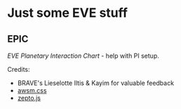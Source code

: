 # Just some EVE stuff

## EPIC

*EVE Planetary Interaction Chart* - help with PI setup.

Credits:
  * BRAVE's Lieselotte Iltis & Kayim for valuable feedback
  * [awsm.css](https://igoradamenko.github.io/awsm.css/index.html)
  * [zepto.js](https://zeptojs.com/)
